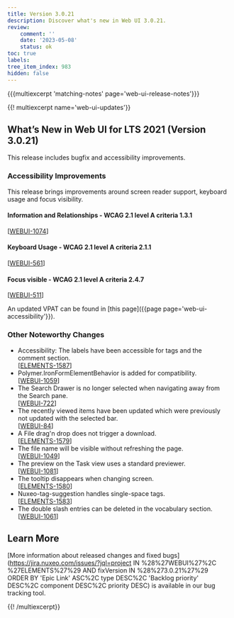 ```yaml
---
title: Version 3.0.21
description: Discover what's new in Web UI 3.0.21.
review:
    comment: ''
    date: '2023-05-08'
    status: ok
toc: true
labels:
tree_item_index: 983
hidden: false
---
```


{{{multiexcerpt 'matching-notes' page='web-ui-release-notes'}}}

{{! multiexcerpt name='web-ui-updates'}}
## What’s New in Web UI for LTS 2021 (Version 3.0.21)

This release includes bugfix and accessibility improvements.

### Accessibility Improvements

This release brings improvements around screen reader support, keyboard usage and focus visibility.

#### Information and Relationships - WCAG 2.1 level A criteria 1.3.1

[[WEBUI-1074](https://jira.nuxeo.com/browse/WEBUI-1074)]

#### Keyboard Usage - WCAG 2.1 level A criteria 2.1.1

[[WEBUI-561](https://jira.nuxeo.com/browse/WEBUI-561)]

#### Focus visible - WCAG 2.1 level A criteria 2.4.7

[[WEBUI-511](https://jira.nuxeo.com/browse/WEBUI-511)]

An updated VPAT can be found in [this page]({{page page='web-ui-accessibility'}}).

### Other Noteworthy Changes

- Accessibility: The labels have been accessible for tags and the comment section.<br/>[[ELEMENTS-1587](https://jira.nuxeo.com/browse/ELEMENTS-1587)]
- Polymer.IronFormElementBehavior is added for compatibility.<br/>[[WEBUI-1059](https://jira.nuxeo.com/browse/WEBUI-1059)]
- The Search Drawer is no longer selected when navigating away from the Search pane.<br/>[[WEBUI-722](https://jira.nuxeo.com/browse/WEBUI-722)]
- The recently viewed items have been updated which were previously not updated with the selected bar.<br/>[[WEBUI-84](https://jira.nuxeo.com/browse/WEBUI-84)]
- A File drag'n drop does not trigger a download.<br/>[[ELEMENTS-1579](https://jira.nuxeo.com/browse/ELEMENTS-1579)]
- The file name will be visible without refreshing the page.<br/>[[WEBUI-1049](https://jira.nuxeo.com/browse/WEBUI-1049)]
- The preview on the Task view uses a standard previewer.<br/>[[WEBUI-1081](https://jira.nuxeo.com/browse/WEBUI-1081)]
- The tooltip disappears when changing screen.<br/>[[ELEMENTS-1580](https://jira.nuxeo.com/browse/ELEMENTS-1580)]
- Nuxeo-tag-suggestion handles single-space tags.<br/>[[ELEMENTS-1583](https://jira.nuxeo.com/browse/ELEMENTS-1583)]
- The double slash entries can be deleted in the vocabulary section.<br/>[[WEBUI-1061](https://jira.nuxeo.com/browse/WEBUI-1061)]

## Learn More

[More information about released changes and fixed bugs](https://jira.nuxeo.com/issues/?jql=project IN %28%27WEBUI%27%2C %27ELEMENTS%27%29 AND fixVersion IN %28%273.0.21%27%29 ORDER BY 'Epic Link' ASC%2C type DESC%2C  'Backlog priority' DESC%2C component DESC%2C priority DESC) is available in our bug tracking tool.



{{! /multiexcerpt}}
